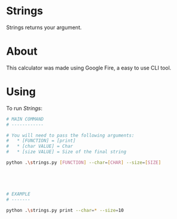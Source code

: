 # Strings
Strings returns your argument.

# About
This calculator was made using Google Fire, a easy to use CLI tool.

# Using
To run _Strings_:

```bash
# MAIN COMMAND
# ------------

# You will need to pass the following arguments:
#   * [FUNCTION] = [print]
#   * [char VALUE] = Char
#   * [size VALUE] = Size of the final string

python .\strings.py [FUNCTION] --char=[CHAR] --size=[SIZE]





# EXAMPLE
# -------

python .\strings.py print --char=* --size=10

```

